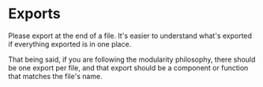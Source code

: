 # Exports

Please export at the end of a file. It's easier to understand what's exported if everything exported is in one place.

That being said, if you are following the modularity philosophy, there should be one export per file, and that export
should be a component or function that matches the file's name.